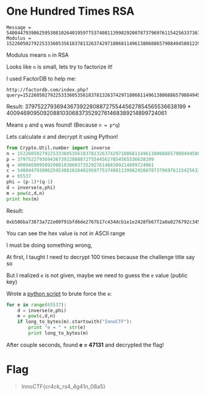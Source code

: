 # One Hundred Times RSA
```
Message = 540044793906259530810264019597753740811399829200787379697611542563373670397414734352341760520668884
Modulus = 1522605027922533360535618378132637429718068114961380688657908494580122963258952897654000350692006139
```
Modulus means `n` in RSA

Looks like `n` is small, lets try to factorize it!

I used FactorDB to help me:
```
http://factordb.com/index.php?query=1522605027922533360535618378132637429718068114961380688657908494580122963258952897654000350692006139
```
Result: 37975227936943673922808872755445627854565536638199 * 40094690950920881030683735292761468389214899724061

Means `p` and `q` was found! (Because `n = p*q`)

Lets calculate `d` and decrypt it using Python!
```python
from Crypto.Util.number import inverse
n = 1522605027922533360535618378132637429718068114961380688657908494580122963258952897654000350692006139
p = 37975227936943673922808872755445627854565536638199
q = 40094690950920881030683735292761468389214899724061
c = 540044793906259530810264019597753740811399829200787379697611542563373670397414734352341760520668884
e = 65537
phi = (p-1)*(q-1)
d = inverse(e,phi)
m = pow(c,d,n)
print hex(m)
```
Result:
```
0xb586ba73873a722e00f91bfd6de2767b17c434dcb1e1e2428fb67f2a0a0276792c34517e3afb8e2e97L
```
You can see the hex value is not in ASCII range

I must be doing something wrong,

At first, I taught I need to decrypt 100 times because the challenge title say so

But I realized `e` is not given, maybe we need to guess the `e` value (public key)

Wrote a [python script](solve.py) to brute force the `e`:
```python
for e in range(65537):
	d = inverse(e,phi)
	m = pow(c,d,n)
	if long_to_bytes(m).startswith("InnoCTF"):
		print "e = " + str(e)
		print long_to_bytes(m)
```
After couple seconds, found **e = 47131** and decrypted the flag!

# Flag
> InnoCTF{cr4ck_rs4_4g41n_08a5}